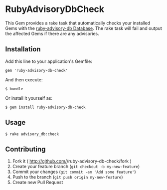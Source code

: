 # RubyAdvisoryDbCheck

This Gem provides a rake task that automatically checks your installed Gems
with the [ruby-advisory-db Database](https://github.com/rubysec/ruby-advisory-db).
The rake task will fail and output the affected Gems if there are any advisories.

## Installation

Add this line to your application's Gemfile:

    gem 'ruby-advisory-db-check'

And then execute:

    $ bundle

Or install it yourself as:

    $ gem install ruby-advisory-db-check

## Usage

    $ rake advisory_db:check

## Contributing

1. Fork it ( http://github.com/<my-github-username>/ruby-advisory-db-check/fork )
2. Create your feature branch (`git checkout -b my-new-feature`)
3. Commit your changes (`git commit -am 'Add some feature'`)
4. Push to the branch (`git push origin my-new-feature`)
5. Create new Pull Request

